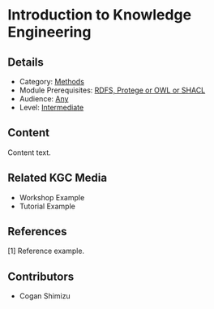 # Introduction to Knowledge Engineering
## Details
* Category: [Methods](../categories/Methods.md)
* Module Prerequisites: [RDFS, Protege or OWL or SHACL](../modules/RDFS,_Protege_or_OWL_or_SHACL.md)
* Audience: [Any](../audiences/Any.md)
* Level: [Intermediate](../levels/Intermediate.md)

## Content
Content text.

## Related KGC Media
* Workshop Example
* Tutorial Example

## References
[1] Reference example.

## Contributors
* Cogan Shimizu
